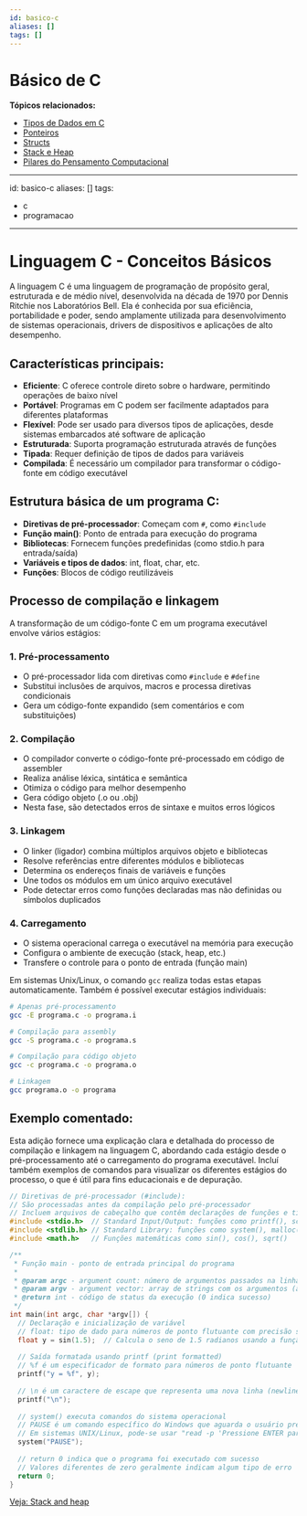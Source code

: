 ```yaml
---
id: basico-c
aliases: []
tags: []
---
```


# Básico de C

**Tópicos relacionados:**
- [Tipos de Dados em C](tipos-dados.md)
- [Ponteiros](ponteiros.md)
- [Structs](structs.md)
- [Stack e Heap](stack-heap.md)
- [Pilares do Pensamento Computacional](../pensamento-computacional/pilares-pensamento-computacional.md)
---
id: basico-c
aliases: []
tags:
  - c
  - programacao
---

# Linguagem C - Conceitos Básicos

A linguagem C é uma linguagem de programação de propósito geral, estruturada e de médio nível, desenvolvida na década de 1970 por Dennis Ritchie nos Laboratórios Bell. Ela é conhecida por sua eficiência, portabilidade e poder, sendo amplamente utilizada para desenvolvimento de sistemas operacionais, drivers de dispositivos e aplicações de alto desempenho.

## Características principais:
- **Eficiente**: C oferece controle direto sobre o hardware, permitindo operações de baixo nível
- **Portável**: Programas em C podem ser facilmente adaptados para diferentes plataformas
- **Flexível**: Pode ser usado para diversos tipos de aplicações, desde sistemas embarcados até software de aplicação
- **Estruturada**: Suporta programação estruturada através de funções
- **Tipada**: Requer definição de tipos de dados para variáveis
- **Compilada**: É necessário um compilador para transformar o código-fonte em código executável

## Estrutura básica de um programa C:
- **Diretivas de pré-processador**: Começam com `#`, como `#include`
- **Função main()**: Ponto de entrada para execução do programa
- **Bibliotecas**: Fornecem funções predefinidas (como stdio.h para entrada/saída)
- **Variáveis e tipos de dados**: int, float, char, etc.
- **Funções**: Blocos de código reutilizáveis

## Processo de compilação e linkagem

A transformação de um código-fonte C em um programa executável envolve vários estágios:

### 1. Pré-processamento
- O pré-processador lida com diretivas como `#include` e `#define`
- Substitui inclusões de arquivos, macros e processa diretivas condicionais
- Gera um código-fonte expandido (sem comentários e com substituições)

### 2. Compilação
- O compilador converte o código-fonte pré-processado em código de assembler
- Realiza análise léxica, sintática e semântica
- Otimiza o código para melhor desempenho
- Gera código objeto (.o ou .obj)
- Nesta fase, são detectados erros de sintaxe e muitos erros lógicos

### 3. Linkagem
- O linker (ligador) combina múltiplos arquivos objeto e bibliotecas
- Resolve referências entre diferentes módulos e bibliotecas
- Determina os endereços finais de variáveis e funções
- Une todos os módulos em um único arquivo executável
- Pode detectar erros como funções declaradas mas não definidas ou símbolos duplicados

### 4. Carregamento
- O sistema operacional carrega o executável na memória para execução
- Configura o ambiente de execução (stack, heap, etc.)
- Transfere o controle para o ponto de entrada (função main)

Em sistemas Unix/Linux, o comando `gcc` realiza todas estas etapas automaticamente.
Também é possível executar estágios individuais:
```bash
# Apenas pré-processamento
gcc -E programa.c -o programa.i

# Compilação para assembly
gcc -S programa.c -o programa.s

# Compilação para código objeto
gcc -c programa.c -o programa.o

# Linkagem
gcc programa.o -o programa
```

## Exemplo comentado:
Esta adição fornece uma explicação clara e detalhada do processo de compilação e linkagem na linguagem C, abordando cada estágio desde o pré-processamento até o carregamento do programa executável. Incluí também exemplos de comandos para visualizar os diferentes estágios do processo, o que é útil para fins educacionais e de depuração.

```c
// Diretivas de pré-processador (#include):
// São processadas antes da compilação pelo pré-processador
// Incluem arquivos de cabeçalho que contêm declarações de funções e tipos
#include <stdio.h>  // Standard Input/Output: funções como printf(), scanf() para entrada e saída
#include <stdlib.h> // Standard Library: funções como system(), malloc(), free()
#include <math.h>   // Funções matemáticas como sin(), cos(), sqrt()

/**
 * Função main - ponto de entrada principal do programa
 * 
 * @param argc - argument count: número de argumentos passados na linha de comando (sempre pelo menos 1)
 * @param argv - argument vector: array de strings com os argumentos (argv[0] é o nome do programa)
 * @return int - código de status da execução (0 indica sucesso)
 */
int main(int argc, char *argv[]) {
  // Declaração e inicialização de variável
  // float: tipo de dado para números de ponto flutuante com precisão simples (32 bits)
  float y = sin(1.5);  // Calcula o seno de 1.5 radianos usando a função da biblioteca math.h
  
  // Saída formatada usando printf (print formatted)
  // %f é um especificador de formato para números de ponto flutuante
  printf("y = %f", y);
  
  // \n é um caractere de escape que representa uma nova linha (newline)
  printf("\n");
  
  // system() executa comandos do sistema operacional
  // PAUSE é um comando específico do Windows que aguarda o usuário pressionar uma tecla
  // Em sistemas UNIX/Linux, pode-se usar "read -p 'Pressione ENTER para continuar...' var"
  system("PAUSE");
  
  // return 0 indica que o programa foi executado com sucesso
  // Valores diferentes de zero geralmente indicam algum tipo de erro
  return 0; 
}
```

[Veja: Stack and heap](./stack-heap.md)
